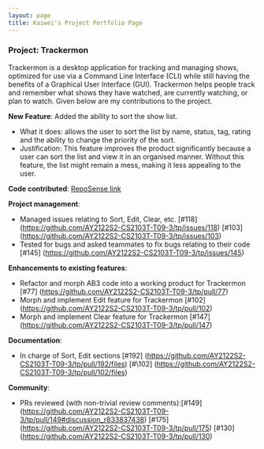 ```yaml
---
layout: page
title: Kaiwei's Project Portfolio Page
---
```


### Project: Trackermon

Trackermon is a desktop application for tracking and managing shows, optimized for use via a Command Line Interface (CLI) while still having the benefits of a Graphical User Interface (GUI). Trackermon helps people track and remember what shows they have watched, are currently watching, or plan to watch.
Given below are my contributions to the project.

**New Feature**: Added the ability to sort the show list.
* What it does: allows the user to sort the list by name, status, tag, rating and the ability to change the priority of the sort. 
* Justification: This feature improves the product significantly because a user can sort the list and view it in an organised manner. Without this feature, the list might remain a mess, making it less appealing to the user. 

**Code contributed**: [RepoSense link](https://nus-cs2103-ay2122s2.github.io/tp-dashboard/?search=lowkaiwei98&sort=groupTitle&sortWithin=title&timeframe=commit&mergegroup=&groupSelect=groupByRepos&breakdown=true&checkedFileTypes=docs~functional-code~test-code~other&since=2022-02-18)

**Project management**:
  * Managed issues relating to Sort, Edit, Clear, etc. [\#118] (https://github.com/AY2122S2-CS2103T-T09-3/tp/issues/118) [\#103] (https://github.com/AY2122S2-CS2103T-T09-3/tp/issues/103)
  * Tested for bugs and asked teammates to fix bugs relating to their code [\#145] (https://github.com/AY2122S2-CS2103T-T09-3/tp/issues/145)

**Enhancements to existing features**: 
* Refactor and morph AB3 code into a working product for Trackermon [\#77] (https://github.com/AY2122S2-CS2103T-T09-3/tp/pull/77)
* Morph and implement Edit feature for Trackermon  [\#102] (https://github.com/AY2122S2-CS2103T-T09-3/tp/pull/102)
* Morph and implement Clear feature for Trackermon [\#147] (https://github.com/AY2122S2-CS2103T-T09-3/tp/pull/147)

**Documentation**:
* In charge of Sort, Edit sections [\#192] (https://github.com/AY2122S2-CS2103T-T09-3/tp/pull/192/files) [#\102] (https://github.com/AY2122S2-CS2103T-T09-3/tp/pull/102/files)

**Community**:
* PRs reviewed (with non-trivial review comments):[\#149] (https://github.com/AY2122S2-CS2103T-T09-3/tp/pull/149#discussion_r833837438) [\#175] (https://github.com/AY2122S2-CS2103T-T09-3/tp/pull/175) [\#130] (https://github.com/AY2122S2-CS2103T-T09-3/tp/pull/130)


